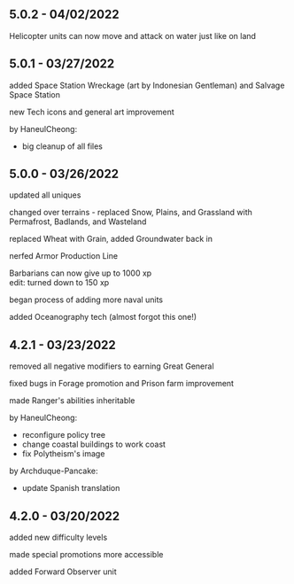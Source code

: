 ## 5.0.2 - 04/02/2022

Helicopter units can now move and attack on water just like on land

## 5.0.1 - 03/27/2022

added Space Station Wreckage (art by Indonesian Gentleman) and Salvage Space Station

new Tech icons and general art improvement

by HaneulCheong:
* big cleanup of all files

## 5.0.0 - 03/26/2022

updated all uniques

changed over terrains - replaced Snow, Plains, and Grassland with Permafrost, Badlands, and Wasteland

replaced Wheat with Grain, added Groundwater back in

nerfed Armor Production Line

Barbarians can now give up to 1000 xp<br>
edit: turned down to 150 xp

began process of adding more naval units

added Oceanography tech (almost forgot this one!)

## 4.2.1 - 03/23/2022

removed all negative modifiers to earning Great General

fixed bugs in Forage promotion and Prison farm improvement

made Ranger's abilities inheritable

by HaneulCheong:
* reconfigure policy tree
* change coastal buildings to work coast
* fix Polytheism's image

by Archduque-Pancake:
* update Spanish translation

## 4.2.0 - 03/20/2022

added new difficulty levels

made special promotions more accessible

added Forward Observer unit